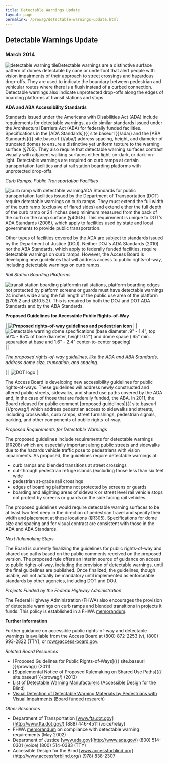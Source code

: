 ```yaml
---
title: Detectable Warnings Update
layout: page
permalink: /prowag/detectable-warnings-update.html
---
```


## Detectable Warnings Update

### March 2014

![detectable warning tile](https://www.access-board.gov/images/guidelines_standards/Streets_Sidewalks/dw-update/dw1.jpg)Detectable warnings are a distinctive surface pattern of domes detectable by cane or underfoot that alert people with vision impairments of their approach to street crossings and hazardous drop-offs. They are used to indicate the boundary between pedestrian and vehicular routes where there is a flush instead of a curbed connection. Detectable warnings also indicate unprotected drop-offs along the edges of boarding platforms at transit stations and stops.

**ADA and ABA Accessibility Standards**

Standards issued under the Americans with Disabilities Act (ADA) include requirements for detectable warnings, as do similar standards issued under the Architectural Barriers Act (ABA) for federally funded facilities. Specifications in the [ADA Standards]({{ site.baseurl }}/ada/) and the [ABA Standards]({{ site.baseurl }}/aba/) address spacing, height, and diameter of truncated domes to ensure a distinctive yet uniform texture to the warning surface (§705). They also require that detectable warning surfaces contrast visually with adjacent walking surfaces either light-on-dark, or dark-on-light. Detectable warnings are required on curb ramps at certain transportation facilities and at rail station boarding platforms with unprotected drop-offs.

*Curb Ramps: Public Transportation Facilities*

![curb ramp with detectable warning](https://www.access-board.gov/images/guidelines_standards/Streets_Sidewalks/dw-update/dw2.jpg)ADA Standards for public transportation facilities issued by the Department of Transportation (DOT) require detectable warnings on curb ramps. They must extend the full width of the curb ramp (exclusive of flared sides) and extend either the full depth of the curb ramp or 24 inches deep minimum measured from the back of the curb on the ramp surface (§406.8). This requirement is unique to DOT's ADA Standards (2006), which apply to facilities used by state and local governments to provide public transportation.

Other types of facilities covered by the ADA are subject to standards issued by the Department of Justice (DOJ). Neither DOJ's ADA Standards (2010) nor the ABA Standards, which apply to federally funded facilities, require detectable warnings on curb ramps. However, the Access Board is developing new guidelines that will address access to public rights-of-way, including detectable warnings on curb ramps.

*Rail Station Boarding Platforms*

![transit station boarding platform](https://www.access-board.gov/images/guidelines_standards/Streets_Sidewalks/dw-update/dw3.jpg)In rail stations, platform boarding edges not protected by platform screens or guards must have detectable warnings 24 inches wide along the full length of the public use area of the platform (§705.2 and §810.5.2). This is required by both the DOJ and DOT ADA Standards and by the ABA Standards.

**Proposed Guidelines for Accessible Public Rights-of-Way**

| **![Proposed rights-of-way guidelines and pedestrian icon](https://www.access-board.gov/images/guidelines_standards/Streets_Sidewalks/dw-update/dw4.jpg)**  |
|  ![Detectable warning dome specifications (base diameter .9" - 1.4", top 50% - 65% of base diameter, height 0.2") and dome space (.65" min. separation at base and 1.6" - 2.4" center-to-center spacing)](https://www.access-board.gov/images/guidelines_standards/Streets_Sidewalks/dw-update/dw5.jpg) |
|

*The proposed rights-of-way guidelines, like the ADA and ABA Standards, address dome size, truncation, and spacing.*

 |
|  ![DOT logo](https://www.access-board.gov/images/guidelines_standards/Streets_Sidewalks/dw-update/dw6.jpg) |

The Access Board is developing new accessibility guidelines for public rights-of-ways. These guidelines will address newly constructed and altered public streets, sidewalks, and shared use paths covered by the ADA and, in the case of those that are federally funded, the ABA. In 2011, the Board released for public comment [proposed guidelines]({{ site.baseurl }}/prowag/) which address pedestrian access to sidewalks and streets, including crosswalks, curb ramps, street furnishings, pedestrian signals, parking, and other components of public rights-of-way.

*Proposed Requirements for Detectable Warnings*

The proposed guidelines include requirements for detectable warnings (§R208) which are especially important along public streets and sidewalks due to the hazards vehicle traffic pose to pedestrians with vision impairments. As proposed, the guidelines require detectable warnings at:

-   curb ramps and blended transitions at street crossings
-   cut-through pedestrian refuge islands (excluding those less than six feet wide
-   pedestrian at-grade rail crossings
-   edges of boarding platforms not protected by screens or guards
-   boarding and alighting areas of sidewalk or street level rail vehicle stops not protect by screens or guards on the side facing rail vehicles.

The proposed guidelines would require detectable warning surfaces to be at least two feet deep in the direction of pedestrian travel and specify their width and placement at these locations (§R305). Specifications for dome size and spacing and for visual contrast are consistent with those in the ADA and ABA Standards.

*Next Rulemaking Steps*

The Board is currently finalizing the guidelines for public rights-of-way and shared use paths based on the public comments received on the proposed version. The proposed rule offers an interim source of guidance on access to public rights-of-way, including the provision of detectable warnings, until the final guidelines are published. Once finalized, the guidelines, though usable, will not actually be mandatory until implemented as enforceable standards by other agencies, including DOT and DOJ.

*Projects Funded by the Federal Highway Administration*

The Federal Highway Administration (FHWA) also encourages the provision of detectable warnings on curb ramps and blended transitions in projects it funds. This policy is established in a FHWA [memorandum](https://www.fhwa.dot.gov/environment/bicycle_pedestrian/resources/dwm.cfm).

**Further Information**

Further guidance on accessible public rights-of-way and detectable warnings is available from the Access Board at (800) 872-2253 (v), (800) 993-2822 (TTY), or <row@access-board.gov>.

*Related Board Resources*

-   [Proposed Guidelines for Public Rights-of-Ways]({{ site.baseurl }}/prowag/) (2011)
-   [Supplemental Notice of Proposed Rulemaking on Shared Use Paths]({{ site.baseurl }}/prowag/) (2013)
-   [List of Detectable Warning Manufacturers](http://accessforblind.org/detectable-warnings/detectable-warning-surface-manufacturers/) (Accessible Design for the Blind)
-   [Visual Detection of Detectable Warning Materials by Pedestrians with Visual Impairments](https://www.access-board.gov/research/completed-research/visual-detection-of-detectable-warning-materials) (Board funded research)

*Other Resources*

-   Department of Transportation [www.fta.dot.gov](http://www.fta.dot.gov/) (888) 446-4511 (voice/relay)
-   FHWA [memorandum](https://www.fhwa.dot.gov/environment/bicycle_pedestrian/resources/dwm.cfm) on compliance with detectable warning requirements (May 2002)
-   Department of Justice [www.ada.gov](http://www.ada.gov/) (800) 514-0301 (voice) (800) 514-0383 (TTY)
-   Accessible Design for the Blind [www.accessforblind.org](http://www.accessforblind.org/) (978) 838-2307
